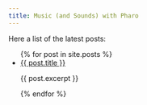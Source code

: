 ```yaml
---
title: Music (and Sounds) with Pharo
---
```


Here a list of the latest posts:
<ul>
{% for post in site.posts %}
  <li>
    <a href="{{ post.url }}">{{ post.title }}</a> <!-- Correctly links to the post -->
    <p>{{ post.excerpt }}</p> <!-- Optional: Displays the post excerpt -->
  </li>
{% endfor %}
</ul>
